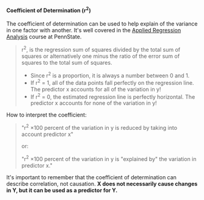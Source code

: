 #### Coefficient of Determination (r<sup>2</sup>)
The coefficient of determination can be used to help explain of the variance in one factor with another.
It's well covered in the [Applied Regression Analysis](https://online.stat.psu.edu/stat462/node/95/) course at PennState. 
>r<sup>2</sup>, is the regression sum of squares divided by the total sum of squares
>or alternatively one minus the ratio of the error sum of squares to the total sum of squares.
> - Since r<sup>2</sup> is a proportion, it is always a number between 0 and 1.
> - If r<sup>2</sup> = 1, all of the data points fall perfectly on the regression line. The predictor x accounts for all of the
> variation in y!
> - If r<sup>2</sup> = 0, the estimated regression line is perfectly horizontal. The predictor x accounts for none of the
> variation in y!

How to interpret the coefficient:
> "r<sup>2</sup> ×100 percent of the variation in y is reduced by taking into account predictor x"
> 
> or:
> 
> "r<sup>2</sup> ×100 percent of the variation in y is "explained by" the variation in predictor x."

It's important to remember that the coefficient of determination can describe correlation, not causation. 
**X does not necessarily cause changes in Y, but it can be used as a predictor for Y.**
